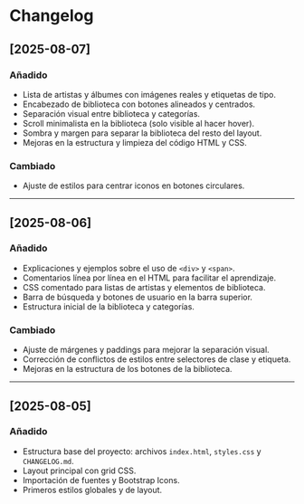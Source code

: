 # Changelog

## [2025-08-07]
### Añadido
- Lista de artistas y álbumes con imágenes reales y etiquetas de tipo.
- Encabezado de biblioteca con botones alineados y centrados.
- Separación visual entre biblioteca y categorías.
- Scroll minimalista en la biblioteca (solo visible al hacer hover).
- Sombra y margen para separar la biblioteca del resto del layout.
- Mejoras en la estructura y limpieza del código HTML y CSS.

### Cambiado
- Ajuste de estilos para centrar iconos en botones circulares.

---

## [2025-08-06]
### Añadido
- Explicaciones y ejemplos sobre el uso de `<div>` y `<span>`.
- Comentarios línea por línea en el HTML para facilitar el aprendizaje.
- CSS comentado para listas de artistas y elementos de biblioteca.
- Barra de búsqueda y botones de usuario en la barra superior.
- Estructura inicial de la biblioteca y categorías.

### Cambiado
- Ajuste de márgenes y paddings para mejorar la separación visual.
- Corrección de conflictos de estilos entre selectores de clase y etiqueta.
- Mejoras en la estructura de los botones de la biblioteca.

---

## [2025-08-05]
### Añadido
- Estructura base del proyecto: archivos `index.html`, `styles.css` y `CHANGELOG.md`.
- Layout principal con grid CSS.
- Importación de fuentes y Bootstrap Icons.
- Primeros estilos globales y de layout.